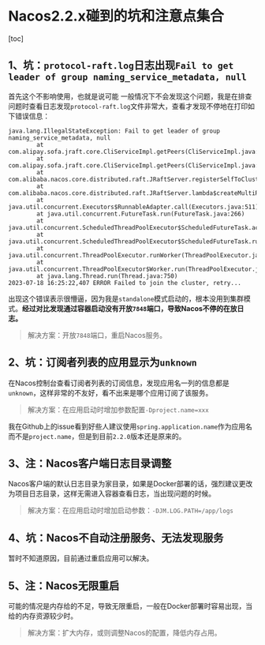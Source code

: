 # Nacos2.2.x碰到的坑和注意点集合

[toc]

## 1、坑：`protocol-raft.log`日志出现`Fail to get leader of group naming_service_metadata, null`

首先这个不影响使用，也就是说可能 一般情况下不会发现这个问题，我是在排查问题时查看日志发现`protocol-raft.log`文件非常大，查看才发现不停地在打印如下错误信息：

```log
java.lang.IllegalStateException: Fail to get leader of group naming_service_metadata, null
        at com.alipay.sofa.jraft.core.CliServiceImpl.getPeers(CliServiceImpl.java:631)
        at com.alipay.sofa.jraft.core.CliServiceImpl.getPeers(CliServiceImpl.java:524)
        at com.alibaba.nacos.core.distributed.raft.JRaftServer.registerSelfToCluster(JRaftServer.java:353)
        at com.alibaba.nacos.core.distributed.raft.JRaftServer.lambda$createMultiRaftGroup$0(JRaftServer.java:264)
        at java.util.concurrent.Executors$RunnableAdapter.call(Executors.java:511)
        at java.util.concurrent.FutureTask.run(FutureTask.java:266)
        at java.util.concurrent.ScheduledThreadPoolExecutor$ScheduledFutureTask.access$201(ScheduledThreadPoolExecutor.java:180)
        at java.util.concurrent.ScheduledThreadPoolExecutor$ScheduledFutureTask.run(ScheduledThreadPoolExecutor.java:293)
        at java.util.concurrent.ThreadPoolExecutor.runWorker(ThreadPoolExecutor.java:1149)
        at java.util.concurrent.ThreadPoolExecutor$Worker.run(ThreadPoolExecutor.java:624)
        at java.lang.Thread.run(Thread.java:750)
2023-07-18 16:25:22,407 ERROR Failed to join the cluster, retry...
```

出现这个错误表示很懵逼，因为我是`standalone`模式启动的，根本没用到集群模式。**经过对比发现通过容器启动没有开放`7848`端口，导致Nacos不停的在放日志。**

> 解决方案：开放`7848`端口，重启Nacos服务。

## 2、坑：订阅者列表的应用显示为`unknown`

在Nacos控制台查看订阅者列表的订阅信息，发现应用名一列的信息都是`unknown`，这样非常的不友好，看不出来是哪个应用订阅了该服务。

> 解决方案：在应用启动时增加参数配置`-Dproject.name=xxx`

我在Github上的issue看到好些人建议使用`spring.application.name`作为应用名而不是`project.name`，但是到目前`2.2.0`版本还是原来的。

## 3、注：Nacos客户端日志目录调整

Nacos客户端的默认日志目录为家目录，如果是Docker部署的话，强烈建议更改为项目日志目录，这样无需进入容器查看日志，当出现问题的时候。

> 解决方案：在应用启动时增加启动参数：`-DJM.LOG.PATH=/app/logs`

## 4、坑：Nacos不自动注册服务、无法发现服务

暂时不知道原因，目前通过重启应用可以解决。

## 5、注：Nacos无限重启

可能的情况是内存给的不足，导致无限重启，一般在Docker部署时容易出现，当给的内存资源较少时。

> 解决方案：扩大内存，或则调整Nacos的配置，降低内存占用。

